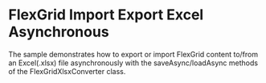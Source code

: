 FlexGrid Import Export Excel Asynchronous
=====================================

The sample demonstrates how to export or import FlexGrid content to/from an Excel(.xlsx) file asynchronously with the saveAsync/loadAsync methods of the FlexGridXlsxConverter class.
